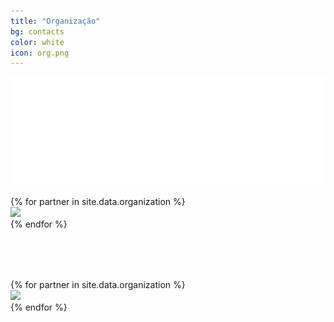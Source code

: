 ```yaml
---
title: "Organização"
bg: contacts
color: white
icon: org.png
---
```



<div class="responsive-img" style="max-width: 700px;margin:auto;">
  <a href="http://www.cesium.di.uminho.pt/" target="blank"><img src="img/organization/cesium.png"/></a>
</div>

<br>

<div class="row organization img-desktop" style="margin-bottom: 80px">
{% for partner in site.data.organization %}
  <div class="col s3 partner valign">
    <a href="{{ partner.site }}" target="blank"><img src="img/organization/{{ partner.logo-image }}"/></a>
  </div>
{% endfor %}
</div>

<div class="row partners organization img-mobile">
{% for partner in site.data.organization %}
  <div class="col s12 partner {% if full-width %}full-width{% endif %} valign">
    <a href="{{ partner.site }}" target="blank"><img src="img/organization/{{ partner.logo-image }}"/></a>
  </div>
{% endfor %}
</div>
